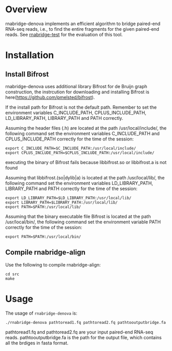 
# Overview
rnabridge-denova implements an efficient algorithm to bridge paired-end RNA-seq reads, i.e.,
to find the entire fragments for the given paired-end reads.
See [rnabridge-test](https://github.com/Shao-Group/rnabridge-test) for the evaluation of this tool.

# Installation

## Install Bifrost
rnabridge-denova uses additional library Bifrost for de Bruijn graph construction, the instrcution for downloading and installing Bifrost is here(https://github.com/pmelsted/bifrost).

If the install path for Bifrost is not the default path. Remember to set the environment variables C_INCLUDE_PATH, CPLUS_INCLUDE_PATH, LD_LIBRARY_PATH, LIBRARY_PATH and PATH correctly.

Assuming the header files (.h) are located at the path /usr/local/include/, the following command set the environment variables C_INCLUDE_PATH and CPLUS_INCLUDE_PATH correctly for the time of the session:

```
export C_INCLUDE_PATH=$C_INCLUDE_PATH:/usr/local/include/
export CPLUS_INCLUDE_PATH=$CPLUS_INCLUDE_PATH:/usr/local/include/
```
executing the binary of Bifrost fails because libbifrost.so or libbifrost.a is not found

Assuming that libbifrost.(so|dylib|a) is located at the path /usr/local/lib/, the following command set the environment variables LD_LIBRARY_PATH, LIBRARY_PATH and PATH correctly for the time of the session:


```
export LD_LIBRARY_PATH=$LD_LIBRARY_PATH:/usr/local/lib/
export LIBRARY_PATH=$LIBRARY_PATH:/usr/local/lib/
export PATH=$PATH:/usr/local/lib/
```

Assuming that the binary executable file Bifrost is located at the path /usr/local/bin/, the following command set the environment variable PATH correctly for the time of the session:
```
export PATH=$PATH:/usr/local/bin/
```

## Compile rnabridge-align

Use the following to compile rnabridge-align:
```
cd src
make
```

# Usage

The usage of `rnabridge-denova` is:

```
./rnabridge-denova pathtoread1.fq pathtoread2.fq pathtooutputbridge.fa
```

pathtoread1.fq and pathtoread2.fq are your input paired-end RNA-seq reads. pathtooutputbridge.fa is the path for the output file, which contains all the brdiges in fasta format.
